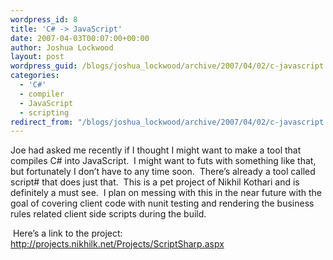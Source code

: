 ```yaml
---
wordpress_id: 8
title: 'C# -> JavaScript'
date: 2007-04-03T00:07:00+00:00
author: Joshua Lockwood
layout: post
wordpress_guid: /blogs/joshua_lockwood/archive/2007/04/02/c-javascript.aspx
categories:
  - 'C#'
  - compiler
  - JavaScript
  - scripting
redirect_from: "/blogs/joshua_lockwood/archive/2007/04/02/c-javascript.aspx/"
---
```

Joe had asked me recently if I thought I might want to make a tool that compiles C# into JavaScript.&nbsp; I might want to futs with something like that, but fortunately I don&#8217;t have to any time soon.&nbsp; There&#8217;s already a tool called script# that does just that.&nbsp; This is a pet project of Nikhil Kothari and is definitely a must see.&nbsp; I plan on messing with this in the near future with the goal of covering client code with nunit testing and rendering&nbsp;the business rules related client side scripts during the build.


  


&nbsp;Here&#8217;s a link to the project: <http://projects.nikhilk.net/Projects/ScriptSharp.aspx>